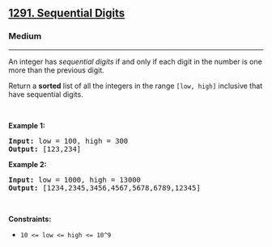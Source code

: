 <h2><a href="https://leetcode.com/problems/sequential-digits/description/?envType=daily-question&envId=2024-02-02">1291. Sequential Digits</a></h2><h3>Medium</h3><hr><p>An&nbsp;integer has <em>sequential digits</em> if and only if each digit in the number is one more than the previous digit.</p>

<p>Return a <strong>sorted</strong> list of all the integers&nbsp;in the range <code>[low, high]</code>&nbsp;inclusive that have sequential digits.</p>

<p>&nbsp;</p>
<p><strong class="example">Example 1:</strong></p>
<pre><strong>Input:</strong> low = 100, high = 300
<strong>Output:</strong> [123,234]
</pre><p><strong class="example">Example 2:</strong></p>
<pre><strong>Input:</strong> low = 1000, high = 13000
<strong>Output:</strong> [1234,2345,3456,4567,5678,6789,12345]
</pre>
<p>&nbsp;</p>
<p><strong>Constraints:</strong></p>

<ul>
	<li><code>10 &lt;= low &lt;= high &lt;= 10^9</code></li>
</ul>
